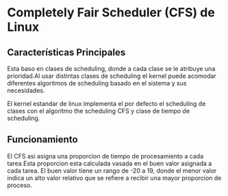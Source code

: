 # Completely Fair Scheduler (CFS) de Linux


## Características Principales 

Esta baso en clases de scheduling, donde a cada clase se le atribuye una prioridad.Al usar distintas clases de scheduling el kernel puede acomodar diferentes algoritmos de scheduling basado en el sistema y sus necesidades.

El kernel estandar de linux implementa el por defecto el scheduling de clases con el algoritmo the scheduling CFS y clase de tiempo de scheduling.



## Funcionamiento

El CFS asi asigna una proporcion de tiempo de procesamiento a cada tarea.Esta proporcion esta calculada vasada en el buen valor asignada a cada tarea. El buen valor tiene un rango de -20 a 19, donde el menor valor indica un alto valor relativo que se refiere a recibir una mayor proporcion de proceso. 